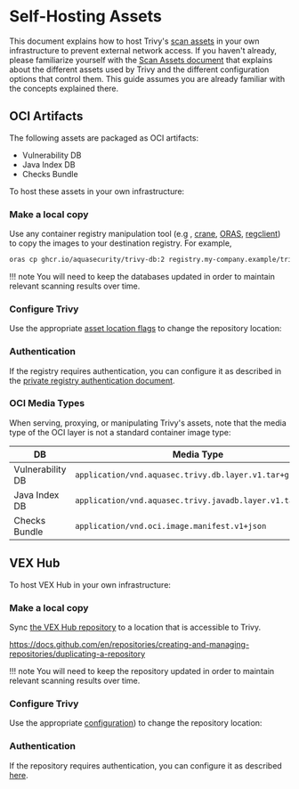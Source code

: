 # Self-Hosting Assets

This document explains how to host Trivy's [scan assets][assets] in your own infrastructure to prevent external network access.
If you haven't already, please familiarize yourself with the [Scan Assets document][assets] that explains about the different assets used by Trivy and the different configuration options that control them.
This guide assumes you are already familiar with the concepts explained there.

## OCI Artifacts

The following assets are packaged as OCI artifacts:

- Vulnerability DB
- Java Index DB
- Checks Bundle

To host these assets in your own infrastructure:

### Make a local copy

Use any container registry manipulation tool (e.g , [crane][crane], [ORAS][oras], [regclient][regclient]) to copy the images to your destination registry.
For example,

```bash
oras cp ghcr.io/aquasecurity/trivy-db:2 registry.my-company.example/trivy-db-mirror:2
```

!!! note
    You will need to keep the databases updated in order to maintain relevant scanning results over time.

### Configure Trivy

Use the appropriate [asset location flags][custom-locations] to change the repository location:

### Authentication

If the registry requires authentication, you can configure it as described in the [private registry authentication document][private].

### OCI Media Types

When serving, proxying, or manipulating Trivy's assets, note that the media type of the OCI layer is not a standard container image type:

| DB               | Media Type                                               | Reference                                                                  |
|------------------|----------------------------------------------------------|----------------------------------------------------------------------------|
| Vulnerability DB | `application/vnd.aquasec.trivy.db.layer.v1.tar+gzip`     | https://github.com/aquasecurity/trivy-db/pkgs/container/trivy-db           |
| Java Index DB    | `application/vnd.aquasec.trivy.javadb.layer.v1.tar+gzip` | https://github.com/aquasecurity/trivy-java-db/pkgs/container/trivy-java-db |
| Checks Bundle    | `application/vnd.oci.image.manifest.v1+json`             | https://github.com/aquasecurity/trivy-checks/pkgs/container/trivy-checks   |

## VEX Hub

To host VEX Hub in your own infrastructure:

### Make a local copy

Sync [the VEX Hub repository][vexhub] to a location that is accessible to Trivy.

https://docs.github.com/en/repositories/creating-and-managing-repositories/duplicating-a-repository

!!! note
    You will need to keep the repository updated in order to maintain relevant scanning results over time.

### Configure Trivy

Use the appropriate [configuration][custom-vex-repo]) to change the repository location:

### Authentication

If the repository requires authentication, you can configure it as described [here][vex-repo-auth].

[oras]: https://oras.land
[crane]: https://docs.github.com/en/repositories/creating-and-managing-repositories/duplicating-a-repository
[regclient]: https://docs.github.com/en/repositories/creating-and-managing-repositories/duplicating-a-repository

[assets]: ./index.md
[custom-locations]: ../configuration/scan-assets.md#custom-locations
[private]: ../advanced/private-registries/index.md
[vexhub]: https://github.com/aquasecurity/vexhub
[custom-vex-repo]: ../supply-chain/vex/repo.md#custom-repositories
[vex-repo-auth]: ../supply-chain/vex/repo.md#authentication
